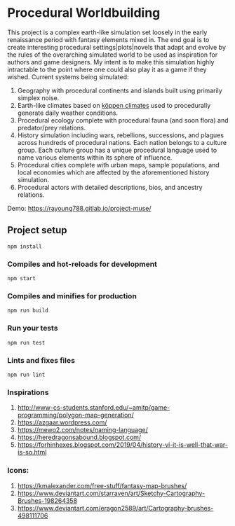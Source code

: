 # Procedural Worldbuilding

This project is a complex earth-like simulation set loosely in the early renaissance period with fantasy elements mixed in. The end goal is to create interesting procedural settings|plots|novels that adapt and evolve by the rules of the overarching simulated world to be used as inspiration for authors and game designers. My intent is to make this simulation highly intractable to the point where one could also play it as a game if they wished. Current systems being simulated:
1. Geography with procedural continents and islands built using primarily simplex noise.
2. Earth-like climates based on [köppen climates](https://en.wikipedia.org/wiki/K%C3%B6ppen_climate_classification) used to procedurally generate daily weather conditions. 
3. Procedural ecology complete with procedural fauna (and soon flora) and predator/prey relations.
4. History simulation including wars, rebellions, successions, and plagues across hundreds of procedural nations. Each nation belongs to a culture group. Each culture group has a unique procedural language used to name various elements within its sphere of influence.
5. Procedural cities complete with urban maps, sample populations, and local economies which are affected by the aforementioned history simulation.
6. Procedural actors with detailed descriptions, bios, and ancestry relations.

Demo: https://rayoung788.gitlab.io/project-muse/

## Project setup
```
npm install
```

### Compiles and hot-reloads for development
```
npm start
```

### Compiles and minifies for production
```
npm run build
```

### Run your tests
```
npm run test
```

### Lints and fixes files
```
npm run lint
```

### Inspirations
1. http://www-cs-students.stanford.edu/~amitp/game-programming/polygon-map-generation/
2. https://azgaar.wordpress.com/
3. https://mewo2.com/notes/naming-language/
4. https://heredragonsabound.blogspot.com/
5. https://forhinhexes.blogspot.com/2019/04/history-vi-it-is-well-that-war-is-so.html

### Icons:
1. https://kmalexander.com/free-stuff/fantasy-map-brushes/
2. https://www.deviantart.com/starraven/art/Sketchy-Cartography-Brushes-198264358
3. https://www.deviantart.com/eragon2589/art/Cartography-brushes-498111706
